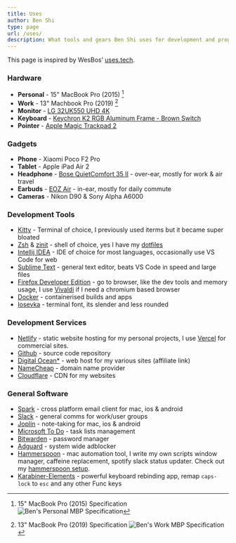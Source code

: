 ```yaml
---
title: Uses
author: Ben Shi
type: page
url: /uses/
description: What tools and gears Ben Shi uses for development and programming
---
```


This page is inspired by WesBos’ [uses.tech](https://uses.tech).

### Hardware

- **Personal** - 15" MacBook Pro (2015) [^personal-mbp-spec]
- **Work** - 13" Machbook Pro (2019) [^work-mbp-spec]
- **Monitor** - [LG 32UK550 UHD 4K](https://www.lg.com/au/it-monitors/lg-32UK550-B)
- **Keyboard** - [Keychron K2 RGB Aluminum Frame - Brown Switch](https://www.keychron.com/products/keychron-k2-wireless-mechanical-keyboard)
- **Pointer** - [Apple Magic Trackpad 2](https://www.apple.com/au/shop/product/MJ2R2ZA/A/magic-trackpad-2-silver)

### Gadgets

- **Phone** - Xiaomi Poco F2 Pro
- **Tablet** - Apple iPad Air 2
- **Headphone** - [Bose QuietComfort 35 II](https://www.bose.com.au/en_au/products/headphones/over_ear_headphones/quietcomfort-35-wireless-ii.html#v=qc35_ii_black) - over-ear, mostly for work & air travel
- **Earbuds** - [EOZ Air](https://eozaudio.com/products/eoz-air) - in-ear, mostly for daily commute
- **Cameras** - Nikon D90 & Sony Alpha A6000

### Development Tools

- [Kitty](https://sw.kovidgoyal.net/kitty/) - Terminal of choice, I previously used iterms but it became super bloated
- [Zsh](https://www.zsh.org/) & [zinit](https://github.com/zdharma/zinit) - shell of choice, yes I have my [dotfiles](https://github.com/hbish/dotfiles)
- [Intellij IDEA](https://www.jetbrains.com/idea/) - IDE of choice for most languages, occasionally use VS Code for web
- [Sublime Text](https://www.sublimetext.com/) - general text editor, beats VS Code in speed and large files
- [Firefox Developer Edition](https://www.mozilla.org/en-US/firefox/developer/) - go to browser, like the dev tools
 and memory usage, I use [Vivaldi](https://vivaldi.com/) if I need a chromium based browser
- [Docker](https://www.docker.com/) - containerised builds and apps
- [Iosevka](https://typeof.net/Iosevka/) - terminal font, its slender and less rounded

### Development Services

- [Netlify](https://www.netlify.com/) - static website hosting for my personal projects, I use [Vercel](https://vercel.com/) for commercial sites.
- [Github](https://github.com/) - source code repository
- [Digital Ocean*](https://m.do.co/c/e607efe7a1aa) - web host for my various sites (affiliate link)
- [NameCheap](https://www.namecheap.com/) - domain name provider
- [Cloudflare](https://www.cloudflare.com/) - CDN for my websites

### General Software

- [Spark](https://sparkmailapp.com/) - cross platform email client for mac, ios & android
- [Slack](https://www.slack.com/) - general comms for work/user groups
- [Joplin](https://joplinapp.org/) - note-taking for mac, ios & android
- [Microsoft To Do](https://todo.microsoft.com/) - task lists management
- [Bitwarden](https://bitwarden.com/) - password manager
- [Adguard](https://adguard.com/) - system wide adblocker
- [Hammerspoon](https://www.hammerspoon.org/) - mac automation tool, I write my own scripts window manager, caffeine replacement, spotify slack status updater. Check out my [hammerspoon setup](https://github.com/hbish/dotfiles/tree/master/hammerspoon).
- [Karabiner-Elements](https://pqrs.org/osx/karabiner/) - powerful keyboard rebinding app, remap `caps-lock` to `esc` and any other Func keys

[^personal-mbp-spec]: 15" MacBook Pro (2015) Specification
    ![Ben's Personal MBP Specification](/media/mbp-personal.png)

[^work-mbp-spec]: 13" MacBook Pro (2019) Specification
    ![Ben's Work MBP Specification](/media/mbp-work.png)


